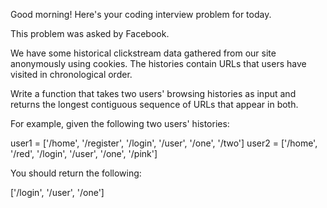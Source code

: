 Good morning! Here's your coding interview problem for today.

This problem was asked by Facebook.

We have some historical clickstream data gathered from our site anonymously
using cookies. The histories contain URLs that users have visited in
chronological order.

Write a function that takes two users' browsing histories as input and returns
the longest contiguous sequence of URLs that appear in both.

For example, given the following two users' histories:

user1 = ['/home', '/register', '/login', '/user', '/one', '/two']
user2 = ['/home', '/red', '/login', '/user', '/one', '/pink']


You should return the following:

['/login', '/user', '/one']



